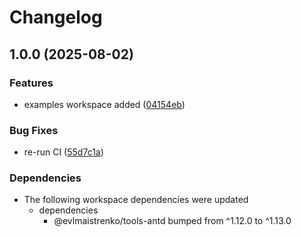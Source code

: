 # Changelog

## 1.0.0 (2025-08-02)


### Features

* examples workspace added ([04154eb](https://github.com/evlmaistrenko/js-tools/commit/04154ebb5ff425e7d2091df75e465d289cc8cf0a))


### Bug Fixes

* re-run CI ([55d7c1a](https://github.com/evlmaistrenko/js-tools/commit/55d7c1af43b7ecc95e2a85994a90743115f1f705))


### Dependencies

* The following workspace dependencies were updated
  * dependencies
    * @evlmaistrenko/tools-antd bumped from ^1.12.0 to ^1.13.0
